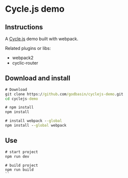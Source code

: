 # Cycle.js demo

## Instructions
A [Cycle.js](https://cycle.js.org/) demo built with webpack.

Related plugins or libs:
- webpack2
- cyclic-router

## Download and install
``` cmd
# Download
git clone https://github.com/godbasin/cyclejs-demo.git
cd cyclejs-demo

# npm install
npm install

# install webpack --global
npm install --global webpack
```         
                     
## Use                         
``` cmd
# start project
npm run dev

# build project
npm run build
``                
